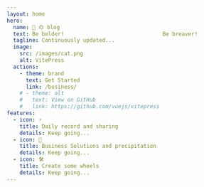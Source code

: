 ```yaml
---
layout: home
hero:
  name: 👴 の blog
  text: Be bolder!                               Be breaver!
  tagline: Continuously updated...
  image:
    src: /images/cat.png
    alt: VitePress
  actions:
    - theme: brand
      text: Get Started
      link: /business/
    # - theme: alt
    #   text: View on GitHub
    #   link: https://github.com/vuejs/vitepress
features:
  - icon: ⚡️
    title: Daily record and sharing
    details: Keep going...
  - icon: 🚀
    title: Business Solutions and precipitation
    details: Keep going...
  - icon: 🛠️
    title: Create some wheels
    details: Keep going...
---
```


